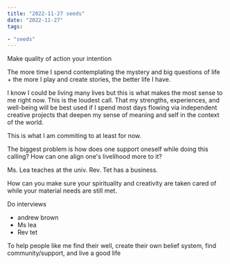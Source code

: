 ```yaml
---
title: "2022-11-27 seeds"
date: "2022-11-27"
tags:

- "seeds"
---
```


Make quality of action your intention

The more time I spend contemplating the mystery and big questions of life + the more I play and create stories, the better life I have.

I know I could be living many lives but this is what makes the most sense to me right now. This is the loudest call. That my strengths, experiences, and well-being will be best used if I spend most days flowing via independent creative projects that deepen my sense of meaning and self in the context of the world.

This is what I am commiting to at least for now.

The biggest problem is how does one support oneself while doing this calling? How can one align one's livelihood more to it?

Ms. Lea teaches at the univ.
Rev. Tet has a business.

How can you make sure your spirituality and creativity are taken cared of while your material needs are still met.

Do interviews
- andrew brown
- Ms lea
- Rev tet

To help people like me find their well, create their own belief system, find community/support, and live a good life